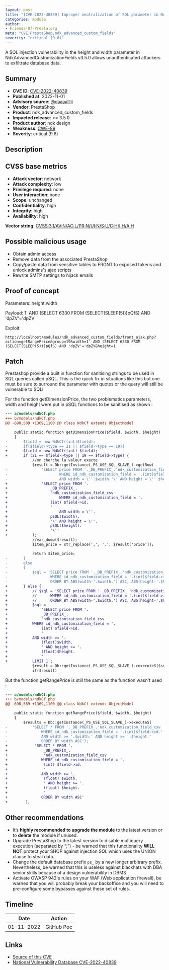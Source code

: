 ```yaml
---
layout: post
title: "[CVE-2022-40839] Improper neutralization of SQL parameter in NdkAdvancedCustomizationFields module for PrestaShop"
categories: module
author:
- Friends-Of-Presta.org
meta: "CVE,PrestaShop,ndk_advanced_custom_fields"
severity: "critical (9.8)"
---
```


A SQL injection vulnerability in the height and width parameter in NdkAdvancedCustomizationFields v3.5.0 allows unauthenticated attackers to exfiltrate database data.

## Summary

* **CVE ID**: [CVE-2022-40839](https://cve.mitre.org/cgi-bin/cvename.cgi?name=CVE-2022-40839)
* **Published at**: 2022-11-01
* **Advisory source**: [@daaaalllii](https://github.com/daaaalllii/cve-s/blob/main/CVE-2022-40839/poc.txt)
* **Vendor**: PrestaShop
* **Product**: ndk_advanced_custom_fields
* **Impacted release**: <= 3.5.0
* **Product author**: ndk design
* **Weakness**: [CWE-89](https://cwe.mitre.org/data/definitions/89.html)
* **Severity**: critical (9.8)

## Description

## CVSS base metrics

* **Attack vector**: network
* **Attack complexity**: low
* **Privilege required**: none
* **User interaction**: none
* **Scope**: unchanged
* **Confidentiality**: high
* **Integrity**: high
* **Availability**: high

**Vector string**: [CVSS:3.1/AV:N/AC:L/PR:N/UI:N/S:U/C:H/I:H/A:H](https://nvd.nist.gov/vuln-metrics/cvss/v3-calculator?vector=AV:N/AC:L/PR:N/UI:N/S:U/C:H/I:H/A:H)

## Possible malicious usage

* Obtain admin access
* Remove data from the associated PrestaShop
* Copy/paste data from sensitive tables to FRONT to exposed tokens and unlock admins's ajax scripts
* Rewrite SMTP settings to hijack emails

## Proof of concept

Parameters: height,width

Payload: 1' AND (SELECT 6330 FROM (SELECT(SLEEP(5)))pQfS) AND 'dpZV'='dpZV

Exploit:
```
http://localhost/modules/ndk_advanced_custom_fields/front_ajax.php?action=getRangePrice&group=19&width=1' AND (SELECT 6330 FROM (SELECT(SLEEP(5)))pQfS) AND 'dpZV'='dpZV&height=1
```


## Patch

Prestashop provide a built in function for sanitising strings to be used in SQL queries called pSQL. This is the quick fix in situations like this but one must be sure to surround the parameter with quotes or the query will still be vulnerable to SQLi

For the function getDimensionPrice, the two problematics parameters, width and height were put in pSQL functions to be sanitised as shown :

```diff
--- a/models/ndkCf.php
+++ b/models/ndkCf.php
@@ -698,589 +1369,1100 @@ class NdkCf extends ObjectModel

	public static function getDimensionPrice($field, $width, $height)
	{
-		$field = new NdkCf((int)$field);
-		if($field->type == 21 || $field->type == 19){
+		$field = new NdkCf((int) $field);
+		if (21 == $field->type || 19 == $field->type) {
 			//on cherche la valeur exacte
 			$result = Db::getInstance(_PS_USE_SQL_SLAVE_)->getRow(
-				'SELECT price FROM '._DB_PREFIX_.'ndk_customization_field_csv
-						WHERE id_ndk_customization_field = '.(int)$field->id.'
-						AND width = \''.$width.'\' AND height = \''.$height.'\'');
+				'SELECT price FROM '.
+					_DB_PREFIX_.
+					'ndk_customization_field_csv
+						WHERE id_ndk_customization_field = '.
+					(int) $field->id.
+					'
+						AND width = \''.
+					pSQL($width).
+					'\' AND height = \''.
+					pSQL($height).
+					'\''
+			);
 			//var_dump($result);
 			$item_price = str_replace(',', '.', $result['price']);

 			return $item_price;
-		}
-		else
-		{
-			$sql = 'SELECT price FROM '._DB_PREFIX_.'ndk_customization_field_csv
-					WHERE id_ndk_customization_field = '.(int)$field->id.'
-					ORDER BY ABS(width-'.$width.') ASC, ABS(height-'.$height.') ASC LIMIT 1';
+		} else {
+			// $sql = 'SELECT price FROM '._DB_PREFIX_.'ndk_customization_field_csv
+			// 		WHERE id_ndk_customization_field = '.(int)$field->id.'
+			// 		ORDER BY ABS(width-'.$width.') ASC, ABS(height-'.$height.') ASC LIMIT 1';
+			$sql =
+				'SELECT price FROM '.
+				_DB_PREFIX_.
+				'ndk_customization_field_csv
+			WHERE id_ndk_customization_field = '.
+				(int) $field->id.
+				'
+			AND width >= '.
+				(float)$width.
+				' AND height >= '.
+				(float)$height.
+				' 
+			LIMIT 1';
 			$result = Db::getInstance(_PS_USE_SQL_SLAVE_)->executeS($sql);
			if($result)
```

But the function getRangePrice is still the same as the function wasn't used :

```diff
--- a/models/ndkCf.php
+++ b/models/ndkCf.php
@@ -698,589 +1369,1100 @@ class NdkCf extends ObjectModel

 	public static function getRangePrice($field, $width, $height)
 	{
 		$results = Db::getInstance(_PS_USE_SQL_SLAVE_)->executeS(
-			'SELECT * FROM '._DB_PREFIX_.'ndk_customization_field_csv
-				WHERE id_ndk_customization_field = '.(int)$field->id.'
-				AND width >= '.$width.' AND height >= '.$height.'
-				ORDER BY width ASC');
+            'SELECT * FROM '.
+                _DB_PREFIX_.
+                'ndk_customization_field_csv
+				WHERE id_ndk_customization_field = '.
+                (int) $field->id.
+                '
+				AND width >= '.
+                (float) $width.
+                ' AND height >= '.
+                (float) $height.
+                '
+				ORDER BY width ASC'
+        );

```


## Other recommendations

* It’s **highly recommended to upgrade the module** to the latest version or to **delete** the module if unused.
* Upgrade PrestaShop to the latest version to disable multiquery execution (separated by “;”) - be warned that this functionality **WILL NOT** protect your SHOP against injection SQL which uses the UNION clause to steal data.
* Change the default database prefix `ps_` by a new longer arbitrary prefix. Nevertheless, be warned that this is useless against blackhats with DBA senior skills because of a design vulnerability in DBMS
* Activate OWASP 942's rules on your WAF (Web application firewall), be warned that you will probably break your backoffice and you will need to pre-configure some bypasses against these set of rules.

## Timeline

| Date | Action |
| -- | -- |
| 01-11-2022 | GitHub Poc |

## Links

* [Source of this CVE](https://github.com/daaaalllii/cve-s/blob/main/CVE-2022-40839/poc.txt)
* [National Vulnerability Database CVE-2022-40839](https://nvd.nist.gov/vuln/detail/CVE-2022-40839)
